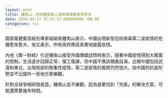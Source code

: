 ```yaml
---
layout: post
title: 鍾南山：內地爆發第二波疫情機會愈來愈大
date: 2020-05-17 15:52:27.000000000 +08:00
categories: rss
---
```


國家衛健委高級別專家組組長鍾南山表示，中國出現新型冠狀病毒第二波疫情的危機愈來愈大，他又表示，所有政府應該真實地披露疫情。

內地《第一財經》引述鍾南山接受外國傳媒訪問時表示，隨著中國疫情得到大範圍的控制，生活逐步回歸正常，復工復課，但中國不應該驕傲自滿，近期中國包括武漢和東北，出現局部的聚集性疫情，第二波疫情的風險仍然很大，指中國的抗疫形勢並不比國外一些地方更樂觀。

針對全球爭相研發疫苗，鍾南山並不樂觀，認為是要找到「完美」的解決方案，可能還需要幾年時間。
